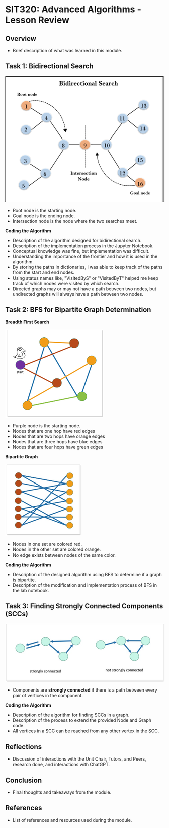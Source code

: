 # SIT320: Advanced Algorithms - Lesson Review

## Overview

- Brief description of what was learned in this module.

## Task 1: Bidirectional Search

![Bidirectional Search](Bidirectional-Search.png)   
- Root node is the starting node.
- Goal node is the ending node.
- Intersection node is the node where the two searches meet. 

**Coding the Algorithm**
- Description of the algorithm designed for bidirectional search.
- Description of the implementation process in the Jupyter Notebook.
- Conceptual knowledge was fine, but implementation was difficult.
- Understanding the importance of the frontier and how it is used in the algorithm.
- By storing the paths in dictionaries, I was able to keep track of the paths from the start and end nodes.
- Using status names like, "VisitedByS" or "VisitedByT" helped me keep track of which nodes were visited by which search.
- Directed graphs may or may not have a path between two nodes, but undirected graphs will always have a path between two nodes.

## Task 2: BFS for Bipartite Graph Determination

 **Breadth First Search**                            

![Breadth First Search](BFS-Screenshot.png) 
- Purple node is the starting node.
- Nodes that are one hop have red edges
- Nodes that are two hops have orange edges
- Nodes that are three hops have blue edges
- Nodes that are four hops have green edges
 
 **Bipartite Graph**

![Bipartite Graph](Bipartite-graph.png)
- Nodes in one set are colored red.
- Nodes in the other set are colored orange.
- No edge exists between nodes of the same color.

**Coding the Algorithm**
- Description of the designed algorithm using BFS to determine if a graph is bipartite.
- Description of the modification and implementation process of BFS in the lab notebook.

## Task 3: Finding Strongly Connected Components (SCCs)

![SCC Graph](SCC-Screenshot.png)
- Components are **strongly connected** if there is a path between every pair of vertices in the component.

**Coding the Algorithm**
- Description of the algorithm for finding SCCs in a graph.
- Description of the process to extend the provided Node and Graph code.
- All vertices in a SCC can be reached from any other vertex in the SCC.
## Reflections 

- Discussion of interactions with the Unit Chair, Tutors, and Peers, research done, and interactions with ChatGPT.

## Conclusion

- Final thoughts and takeaways from the module.

## References

- List of references and resources used during the module.
